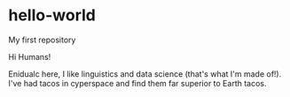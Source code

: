 # hello-world
My first repository

Hi Humans!

Enidualc here, I like linguistics and data science (that's what I'm made of!).
I've had tacos in cyperspace and find them far superior to Earth tacos.
